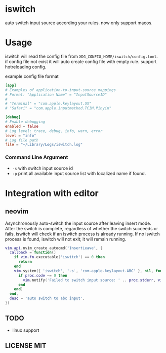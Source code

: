 # iswitch
auto switch input source according your rules. now only support macos.

# Usage

iswitch will read the config file from `XDG_CONFIG_HOME/iswitch/config.toml`.
if config file not exist it will auto create config file with empty rule.
support hotreloading config.

example config file format

```toml
[app]
# Examples of application-to-input-source mappings
# Format: "Application Name" = "InputSourceID"
# 
# "Terminal" = "com.apple.keylayout.US"
# "Safari" = "com.apple.inputmethod.TCIM.Pinyin"

[debug]
# Enable debugging
enabled = false
# Log level: trace, debug, info, warn, error
level = "info"
# Log file path
file = "~/Library/Logs/iswitch.log"
```

### Command Line Argument

- `-s` with switch input source id
- `-p` print all available input source list with localized name if found.

# Integration with editor

## neovim

Asynchronously auto-switch the input source after leaving insert mode. After
the switch is complete, regardless of whether the switch succeeds or fails,
iswitch will check if an iswitch process is already running. If no iswitch
process is found, iswitch will not exit; it will remain running.

```lua
vim.api.nvim_create_autocmd('InsertLeave', {
  callback = function()
    if vim.fn.executable('iswitch') == 0 then
      return
    end
    vim.system({ 'iswitch', '-s', 'com.apple.keylayout.ABC' }, nil, function(proc)
      if proc.code ~= 0 then
        vim.notify('Failed to switch input source: ' .. proc.stderr, vim.log.levels.Warn)
      end
    end)
  end,
  desc = 'auto switch to abc input',
})
```

## TODO
- linux support

## LICENSE MIT
